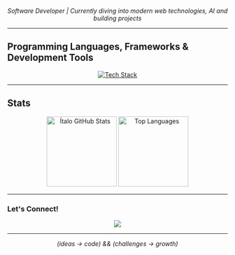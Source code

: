 <p align="center">
  <i>Software Developer | Currently diving into modern web technologies, AI and building projects</i>
</p>

---

## Programming Languages, Frameworks & Development Tools

<p align="center">
  <a href="https://skillicons.dev">
    <img src="https://skillicons.dev/icons?i=html,css,javascript,figma,typescript,nextjs,python,java,php,laravel,nestjs,nodejs,postgresql,mysql,git,gitlab,bash,linux,docker,fastapi,mongodb,mysql" alt="Tech Stack"/>
  </a>
</p>

---

## Stats

<p align="center">
  <img height="160em" src="https://github-readme-stats.vercel.app/api?username=italoglhrm&show_icons=true&theme=radical" alt="Ítalo GitHub Stats"/>
  <img height="160em" src="https://github-readme-stats.vercel.app/api/top-langs/?username=italoglhrm&layout=compact&langs_count=7&theme=tokyonight" alt="Top Languages"/>
</p>

---

### Let's Connect!

<p align="center">
  <a href="www.linkedin.com/in/italoglhrm"><img src="https://img.shields.io/badge/LinkedIn-0077B5?style=for-the-badge&logo=linkedin&logoColor=white" /></a>
</p>

---

<p align="center">
  <i>(ideas -> code) && (challenges -> growth)</i>
</p>
